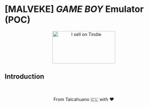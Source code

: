 # [MALVEKE] ***GAME BOY*** Emulator (POC)

<p align='center'>
<a href="https://www.tindie.com/stores/efuentealba/?ref=offsite_badges&utm_source=sellers_efuentealba&utm_medium=badges&utm_campaign=badge_large"><img src="https://d2ss6ovg47m0r5.cloudfront.net/badges/tindie-larges.png" alt="I sell on Tindie" width="200" height="104"></a>
</p>

## Introduction


<p align='center'>
<br />
<br />
From Talcahuano 🇨🇱 with ❤ 
</p>